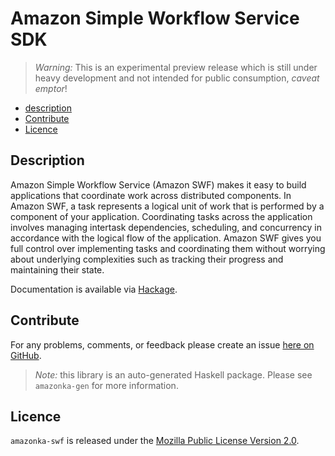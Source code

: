 # Amazon Simple Workflow Service SDK

> _Warning:_ This is an experimental preview release which is still under heavy development and not intended for public consumption, _caveat emptor_!

* [description](#description)
* [Contribute](#contribute)
* [Licence](#licence)

## Description

Amazon Simple Workflow Service (Amazon SWF) makes it easy to build applications that coordinate work across distributed components. In Amazon SWF, a task represents a logical unit of work that is performed by a component of your application. Coordinating tasks across the application involves managing intertask dependencies, scheduling, and concurrency in accordance with the logical flow of the application. Amazon SWF gives you full control over implementing tasks and coordinating them without worrying about underlying complexities such as tracking their progress and maintaining their state.

Documentation is available via [Hackage](http://hackage.haskell.org/package/amazonka-swf).


## Contribute

For any problems, comments, or feedback please create an issue [here on GitHub](https://github.com/brendanhay/amazonka/issues).

> _Note:_ this library is an auto-generated Haskell package. Please see `amazonka-gen` for more information.


## Licence

`amazonka-swf` is released under the [Mozilla Public License Version 2.0](http://www.mozilla.org/MPL/).
